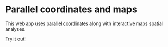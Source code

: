 # Parallel coordinates and maps

This web app uses [parallel coordinates](https://syntagmatic.github.io/parallel-coordinates/) along with interactive maps spatial analyses.

[Try it out!](http://pc.magrat.mine.nu)
